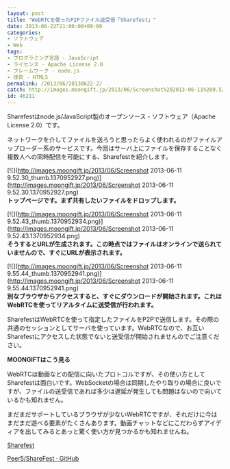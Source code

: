 ```yaml
---
layout: post
title: "WebRTCを使ったP2Pファイル送受信「Sharefest」"
date: 2013-06-22T21:00:00+09:00
categories:
- ソフトウェア
- Web
tags: 
- プログラミング言語 - JavaScript
- ライセンス - Apache License 2.0
- フレームワーク - node.js
- 技術 - HTML5
permalink: /2013/06/20130622-2/
catch: http://images.moongift.jp/2013/06/Screenshot%202013-06-11%209.52.43_thumb.1370952934.png
id: 46211
---
```

Sharefestはnode.js/JavaScript製のオープンソース・ソフトウェア（Apache License 2.0）です。

  
  

ネットワークを介してファイルを送ろうと思ったらよく使われるのがファイルアップローダー系のサービスです。今回はサーバ上にファイルを保存することなく複数人への同時配信を可能にする、Sharefestを紹介します。

  

[![](http://images.moongift.jp/2013/06/Screenshot 2013-06-11 9.52.30_thumb.1370952927.png)](http://images.moongift.jp/2013/06/Screenshot 2013-06-11 9.52.30.1370952927.png)  
**トップページです。まず共有したいファイルをドロップします。**

  

[![](http://images.moongift.jp/2013/06/Screenshot 2013-06-11 9.52.43_thumb.1370952934.png)](http://images.moongift.jp/2013/06/Screenshot 2013-06-11 9.52.43.1370952934.png)  
**そうするとURLが生成されます。この時点ではファイルはオンラインで送られていませんので、すぐにURLが表示されます。**

  

[![](http://images.moongift.jp/2013/06/Screenshot 2013-06-11 9.55.44_thumb.1370952941.png)](http://images.moongift.jp/2013/06/Screenshot 2013-06-11 9.55.44.1370952941.png)  
**別なブラウザからアクセスすると、すぐにダウンロードが開始されます。これはWebRTCを使ってリアルタイムに送受信が行われます。**

  

SharefestはWebRTCを使って指定したファイルをP2Pで送信します。その際の共通のセッションとしてサーバを使っています。WebRTCなので、お互いSharefestにアクセスした状態でないと送受信が開始されませんのでご注意ください。

  
  
  

**MOONGIFTはこう見る**

  

WebRTCは動画などの配信に向いたプロトコルですが、その使い方としてSharefestは面白いです。WebSocketの場合は同期したやり取りの場合に良いですが、ファイルの送受信であれば多少は遅延が発生しても問題はないので向いているかも知れません。

  

まだまだサポートしているブラウザが少ないWebRTCですが、それだけに今はまだまだ遊べる要素がたくさんあります。動画チャットなどにこだわらずアイディアを出してみるとあっと驚く使い方が見つかるかも知れませんね。

  

[Sharefest](http://www.sharefest.me/)

  
  

[Peer5/ShareFest · GitHub](https://github.com/peer5/sharefest)

